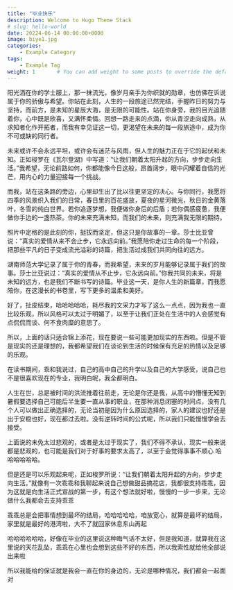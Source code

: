 ```yaml
---
title: "毕业快乐"
description: Welcome to Hugo Theme Stack
# slug: hello-world
date: 20224-06-14 00:00:00+0000
image: biye1.jpg
categories:
    - Example Category
tags:
    - Example Tag
weight: 1       # You can add weight to some posts to override the default sorting (date descending)
---
```



阳光洒在你的学士服上，那一抹流光，像岁月亲手为你织就的勋章，也仿佛在诉说属于你的骄傲与希望。你站在此刻，人生的一段旅途已然完结，手握昨日的努力与坚持，而前方，是未知的星辰大海，是无限的可能性。站在你身旁，我的目光追随着你，心中既是欣喜，又满怀柔情。回想一路走来的点滴，你从青涩走向成熟，从求知者化作开拓者，而我有幸见证这一切，更渴望在未来的每一段旅途中，成为你不可或缺的同行者。

未来或许不会永远平坦，或许会有迷茫与风雨，但人生的魅力正在于它的起伏和未知。正如梭罗在《瓦尔登湖》中写道：“让我们朝着太阳升起的方向，步步走向生活。”我希望，无论前路如何，你都能像今日这般，昂首阔步，眼中闪耀着自信的光芒，用内心的力量迎接每一个挑战。

而我，站在这条路的旁边，心里却生出了比以往更坚定的决心。与你同行，我愿将四季的风景织入我们的日常，春日里的百花盛放，夏夜的星河微光，秋日的金黄落叶，冬雪的纯白世界。若你追逐梦想，我便做你身后的后盾；若你偶感疲惫，我便做你手边的一盏热茶。你的未来充满未知，而我们的未来，则充满我无限的期待。

照片中定格的是此刻的你，挺拔而坚定，但这只是你故事的一章。莎士比亚曾说：“真实的爱情从来不会止步，它永远向前。”我愿陪你走过生命的每一个阶段，把那些平凡的日子变成流光溢彩的诗篇，把生活过成我们共同向往的远方。

湖南师范大学记录了属于你的青春，而我希望，未来的岁月能够记录属于我们的故事。莎士比亚说过：“真实的爱情从不止步，它永远向前。”你我共同的未来，将是未知的远方，也是我们不断书写的诗篇。毕业这一天，是你人生的新篇章，而我愿陪你，在这漫长的书卷里，写下更多的温柔和美好。

 

好了，扯皮结束，哈哈哈哈哈，耗尽我的文采力才写了这么一点点，因为我也一直比较乐观，所以风格可以太过于明媚了，以至于让我们正处在生活中的人会感觉有点侃侃而谈、何不食肉糜的意思了。

所以，上面的话只适合锦上添花，现在要说一些可能更加现实的东西啦。但是不管是现实的还是理想的，我都希望我们在谈论到生活的时候保有充足的热情以及足够的乐观。

在读书期间，乖和我说过，自己的高中自己的升学以及自己的大学感受，说自己也不是很喜欢现在的专业，我明白呢，我全都明白。

人生在世，总是被时间的洪流推着往前走，无论是你还是我，从高中的懵懂无知到暑假要选择自己可能后半生要一直从事的职业，在那种消息闭塞的时间点，没有几个人可以做出正确选择的，无论当初是因为什么原因选择的，家人的建议也好还是出于安稳也好，现在都过去啦。没有逆转时间的公式呢，所以我们只能慢慢学会去接受。

上面说的未免太过悲观的，或者是太过于现实了，我们不得不承认，现实一般来说都是悲观的，也可能是我们对于好事的要求太高了，以至于会觉得事事不顺心 哈哈哈哈哈哈。

但是还是可以乐观起来呢，正如梭罗所说：“让我们朝着太阳升起的方向，步步走向生活。”就像有一次乖乖和我聊起来说自己想做甜品搞花店，我都很支持乖乖，因为这就是向生活正式宣战的第一步，有这个想法就好啦，慢慢的一步一步来，无论做什么我都会去支持乖乖

乖乖总是会把事情想到最坏的结局，哈哈哈哈哈，咱放宽心，就算是最坏的结局，家里就是最好的港湾啦，大不了就回家休息东山再起

哈哈哈哈哈哈，好像在毕业的这里说这种晦气话不太好，但是我知道，就算我在这里说的天花乱坠，乖乖在心里也会想到这些不好的东西，所以我索性就给他全部说出来啦

所以我能给的保证就是我会一直在你的身边的，无论是哪种情况，我们都会一起面对
